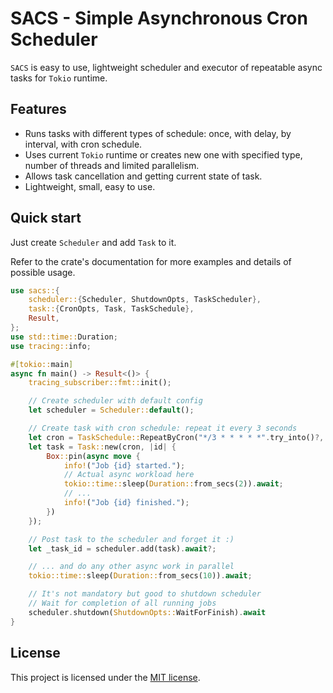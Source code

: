 # **SACS** - Simple Asynchronous Cron Scheduler

`SACS` is easy to use, lightweight scheduler and executor of repeatable async tasks for `Tokio` runtime.

## Features

- Runs tasks with different types of schedule: once, with delay, by interval, with cron schedule.
- Uses current `Tokio` runtime or creates new one with specified type, number of threads and limited parallelism.
- Allows task cancellation and getting current state of task.
- Lightweight, small, easy to use.

## Quick start

Just create `Scheduler` and add `Task` to it.

Refer to the crate's documentation for more examples and details of possible usage.

```rust
use sacs::{
    scheduler::{Scheduler, ShutdownOpts, TaskScheduler},
    task::{CronOpts, Task, TaskSchedule},
    Result,
};
use std::time::Duration;
use tracing::info;

#[tokio::main]
async fn main() -> Result<()> {
    tracing_subscriber::fmt::init();

    // Create scheduler with default config
    let scheduler = Scheduler::default();

    // Create task with cron schedule: repeat it every 3 seconds
    let cron = TaskSchedule::RepeatByCron("*/3 * * * * *".try_into()?, CronOpts::default());
    let task = Task::new(cron, |id| {
        Box::pin(async move {
            info!("Job {id} started.");
            // Actual async workload here
            tokio::time::sleep(Duration::from_secs(2)).await;
            // ...
            info!("Job {id} finished.");
        })
    });

    // Post task to the scheduler and forget it :)
    let _task_id = scheduler.add(task).await?;

    // ... and do any other async work in parallel
    tokio::time::sleep(Duration::from_secs(10)).await;

    // It's not mandatory but good to shutdown scheduler
    // Wait for completion of all running jobs
    scheduler.shutdown(ShutdownOpts::WaitForFinish).await
}
```

## License

This project is licensed under the [MIT license](LICENSE).
